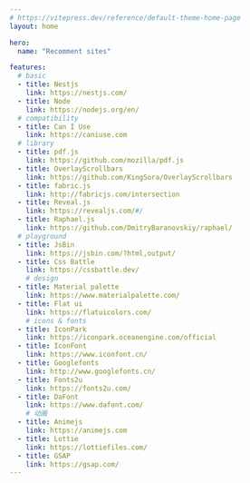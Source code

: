 ```yaml
---
# https://vitepress.dev/reference/default-theme-home-page
layout: home

hero:
  name: "Recomment sites"

features:
  # basic
  - title: Nestjs
    link: https://nestjs.com/
  - title: Node
    link: https://nodejs.org/en/
  # compatibility
  - title: Can I Use
    link: https://caniuse.com
  # library
  - title: pdf.js
    link: https://github.com/mozilla/pdf.js
  - title: OverlayScrollbars
    link: https://github.com/KingSora/OverlayScrollbars
  - title: fabric.js
    link: http://fabricjs.com/intersection
  - title: Reveal.js
    link: https://revealjs.com/#/
  - title: Raphael.js
    link: https://github.com/DmitryBaranovskiy/raphael/
  # playground
  - title: JsBin
    link: https://jsbin.com/?html,output/
  - title: Css Battle
    link: https://cssbattle.dev/
    # design
  - title: Material palette
    link: https://www.materialpalette.com/
  - title: Flat ui
    link: https://flatuicolors.com/
    # icons & fonts
  - title: IconPark
    link: https://iconpark.oceanengine.com/official
  - title: IconFont
    link: https://www.iconfont.cn/
  - title: Googlefonts
    link: http://www.googlefonts.cn/
  - title: Fonts2u
    link: https://fonts2u.com/
  - title: DaFont
    link: https://www.dafont.com/
    # 动画
  - title: Animejs
    link: https://animejs.com
  - title: Lottie
    link: https://lottiefiles.com/
  - title: GSAP
    link: https://gsap.com/
---
```


